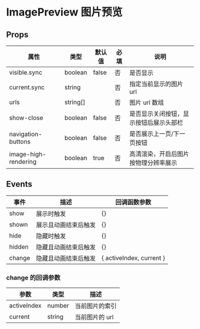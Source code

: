 # ImagePreview 图片预览

## Props

| 属性                 | 类型     | 默认值 | 必填 | 说明                                   |
| -------------------- | -------- | ------ | ---- | -------------------------------------- |
| visible.sync         | boolean  | false  | 否   | 是否显示                               |
| current.sync         | string   |        | 否   | 指定当前显示的图片 url                 |
| urls                 | string[] |        | 否   | 图片 url 数组                          |
| show-close           | boolean  | false  | 否   | 是否显示关闭按钮，显示按钮后展示头部栏 |
| navigation-buttons   | boolean  | false  | 否   | 是否展示上一页/下一页按钮              |
| image-high-rendering | boolean  | true   | 否   | 高清渲染，开启后图片按物理分辨率展示   |

## Events

| 事件   | 描述                 | 回调函数参数             |
| ------ | -------------------- | ------------------------ |
| show   | 展示时触发           | {}                       |
| shown  | 展示且动画结束后触发 | {}                       |
| hide   | 隐藏时触发           | {}                       |
| hidden | 隐藏且动画结束后触发 | {}                       |
| change | 隐藏且动画结束后触发 | { activeIndex, current } |

### change 的回调参数

| 参数        | 类型   | 描述           |
| ----------- | ------ | -------------- |
| activeIndex | number | 当前图片的索引 |
| current     | string | 当前图片的 url |
